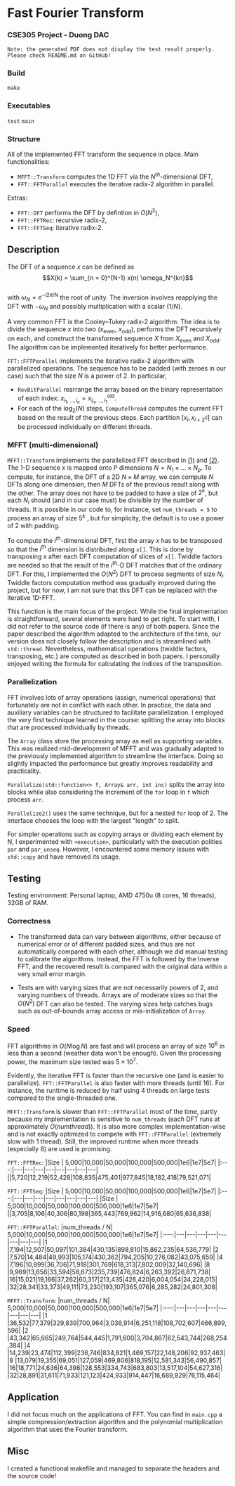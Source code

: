# Fast Fourier Transform

### CSE305 Project - Duong DAC

`Note: the generated PDF does not display the test result properly. Please check README.md on GitHub!`

### Build

`make`

### Executables

`test` `main`

### Structure

All of the implemented FFT transform the sequence in place.
Main functionalities:

- `MFFT::Transform` computes the 1D FFT via the $N^{th}$-dimensional DFT,
- `FFT::FFTParallel` executes the iterative radix-2 algorithm in parallel.

Extras:

- `FFT::DFT` performs the DFT by defintion in $O(N^2)$,
- `FFT::FFTRec`: recursive radix-2,
- `FFT::FFTSeq`: iterative radix-2.

## Description

The DFT of a sequence $x$ can be defined as
$$X(k) = \sum_{n = 0}^{N-1} x(n) \omega_N^{kn}$$  
with $\omega_N = e^{-i2 \pi / N}$ the root of unity. The inversion involves reapplying the DFT with $-\omega_N$ and possibly multiplication with a scalar ($1/N$).

A very common FFT is the Cooley–Tukey radix-2 algorithm. The idea is to divide the sequence $x$ into two ($x_{\text{even}}$, $x_{\text{odd}}$), performs the DFT recursively on each, and construct the transformed sequence $X$ from $X_{\text{even}}$ and $X_{\text{odd}}$. The algorithm can be implemented iteratively for better performance.

`FFT::FFTParallel` implements the iterative radix-2 algorithm with parallelized operations. The sequence has to be padded (with zeroes in our case) such that the size $N$ is a power of 2. In particular,

- `RevBitParallel` rearrange the array based on the binary representation of each index: $x_{i_1, ..., i_n} = x^{\text{old}}_{i_n,...,i_1}$.
- For each of the $\log_2(N)$ steps, `ComputeThread` computes the current FFT based on the result of the previous steps. Each partition $[x_{i}, x_{i+2^{S}}]$ can be processed individually on different threads.

### MFFT (multi-dimensional)

`MFFT::Transform` implements the parallelized FFT described in [(1)](<https://doi.org/10.1016/0167-8191(90)90031-4>) and [(2)](https://doi.org/10.1109/SUPERC.1994.344263). The 1-D sequence $x$ is mapped onto P dimensions $N = N_1 \times ... \times N_p$. To compute, for instance, the DFT of a 2D $N \times M$ array, we can compute $N$ DFTs along one dimension, then $M$ DFTs of the previous result along with the other. The array does not have to be padded to have a size of $2^k$, but each $N_i$ should (and in our case must) be divisible by the number of threads. It is possible in our code to, for instance, set `num_threads = 5` to process an array of size $5^k$ , but for simplicity, the default is to use a power of 2 with padding.

To compute the $i^{th}$-dimensional DFT, first the array $x$ has to be transposed so that the $i^{th}$ dimension is distributed along `x[]`. This is done by transposing $x$ after each DFT computation of slices of `x[]`. Twiddle factors are needed so that the result of the $i^{th}$-D DFT matches that of the ordinary DFT. For this, I implemented the $O(N^2)$ DFT to process segments of size $N_i$. Twiddle factors computation method was gradually improved during the project, but for now, I am not sure that this DFT can be replaced with the iterative 1D-FFT.

This function is the main focus of the project. While the final implementation is straightforward, several elements were hard to get right. To start with, I did not refer to the source code (if there is any) of both papers. Since the paper described the algorithm adapted to the architecture of the time, our version does not closely follow the description and is streamlined with `std::thread`. Nevertheless, mathematical operations (twiddle factors, transposing, etc.) are computed as described in both papers. I personally enjoyed writing the formula for calculating the indices of the transposition.

### Parallelization

FFT involves lots of array operations (assign, numerical operations) that fortunately are not in conflict with each other. In practice, the data and auxiliary variables can be structured to facilitate parallelization. I employed the very first technique learned in the course: splitting the array into blocks that are processed individually by threads.

The `Array` class store the processing array as well as supporting variables. This was realized mid-development of MFFT and was gradually adapted to the previously implemented algorithm to streamline the interface. Doing so slightly impacted the performance but greatly improves readability and practicality.

`Parallelize(std::function<> f, Array& arr, int inc)` splits the array into blocks while also considering the increment of the `for` loop in `f` which process `arr`.

`Parallelize2()` uses the same technique, but for a nested `for` loop of 2. The interface chooses the loop with the largest "length" to split.

For simpler operations such as copying arrays or dividing each element by N, I experimented with `<execution>`, particularly with the execution polities `par` and `par_unseq`. However, I encountered some memory issues with `std::copy` and have removed its usage.

## Testing

Testing environment: Personal laptop, AMD 4750u (8 cores, 16 threads), 32GB of RAM.

### Correctness

- The transformed data can vary between algorithms, either because of numerical error or of different padded sizes, and thus are not automatically compared with each other, although we did manual testing to calibrate the algorithms. Instead, the FFT is followed by the Inverse FFT, and the recovered result is compared with the original data within a very small error margin.

- Tests are with varying sizes that are not necessarily powers of 2, and varying numbers of threads. Arrays are of moderate sizes so that the $O(N^2)$ DFT can also be tested. The varying sizes help catches bugs such as out-of-bounds array access or mis-initialization of `Array`.

### Speed

FFT algorithms in $O(N \log N)$ are fast and will process an array of size $10^6$ in less than a second (weather data won't be enough). Given the processing power, the maximum size tested was $5\times 10^7$.

Evidently, the iterative FFT is faster than the recursive one (and is easier to parallelize). `FFT::FFTParallel` is also faster with more threads (until 16). For instance, the runtime is reduced by half using 4 threads on large tests compared to the single-threaded one.

`MFFT::Transform` is slower than `FFT::FFTParallel` most of the time, partly because my implementation is sensitive to `num_threads` (each DFT runs at approximately $O(num thread)$). It is also more complex implementation-wise and is not exactly optimized to compete with `FFT::FFTParallel` (extremely slow with 1 thread). Still, the improved runtime when more threads (especially 8) are used is promising.

`FFT::FFTRec`:
|Size | 5,000|10,000|50,000|100,000|500,000|1e6|1e7|5e7|
|:---:|---|---|---|---|---|---|---|---|
||5,720|12,219|52,428|108,835|475,401|977,845|18,182,418|79,521,071|

`FFT::FFTSeq`:
|Size | 5,000|10,000|50,000|100,000|500,000|1e6|1e7|5e7|
|:---:|---|---|---|---|---|---|---|---|
|Size | 5,000|10,000|50,000|100,000|500,000|1e6|1e7|5e7|
||3,705|8,106|40,306|80,198|365,443|769,962|14,916,680|65,636,838|

`FFT::FFTParallel`:
|num_threads / N| 5,000|10,000|50,000|100,000|500,000|1e6|1e7|5e7|
|:---:|---|---|---|---|---|---|---|---|
|1 |7,194|12,507|50,097|101,384|430,135|898,810|15,862,235|64,536,779|
|2 |7,570|14,484|49,993|105,174|430,362|794,205|10,276,082|43,075,659|
|4 |7,196|10,899|36,706|71,918|301,769|618,313|7,802,009|32,140,696|
|8 |9,969|13,656|33,594|58,673|235,739|476,824|6,263,392|26,871,738|
|16|15,021|19,166|37,262|60,317|213,435|426,420|6,004,054|24,228,015|
|32|28,341|33,373|49,111|73,230|193,107|365,076|6,285,282|24,801,308|

`MFFT::Transform`:
|num_threads / N| 5,000|10,000|50,000|100,000|500,000|1e6|1e7|5e7|
|:---:|---|---|---|---|---|---|---|---|
|1 |36,532|77,379|329,839|700,964|3,036,914|6,251,118|108,702,607|466,899,596|
|2 |43,342|65,665|249,764|544,445|1,791,600|3,704,867|62,543,744|268,254,384|
|4 |14,239|23,474|112,399|236,746|834,821|1,469,157|22,148,206|92,937,463|
|8 |13,079|19,355|69,051|127,059|469,806|818,195|12,581,343|56,490,857|
|16|18,771|24,636|64,398|128,553|334,743|683,803|13,517,104|54,627,316|
|32|28,891|31,611|71,933|121,123|424,933|914,447|16,689,929|76,115,464|

## Application

I did not focus much on the applications of FFT. You can find in `main.cpp` a simple compression/extraction algorithm and the polynomial multiplication algorithm that uses the Fourier transform.

## Misc

I created a functional makefile and managed to separate the headers and the source code!
